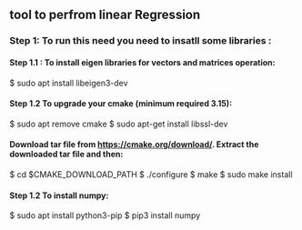 ## tool to perfrom linear Regression
### Step 1: To run this need you need to insatll some libraries :
 #### Step 1.1 : To install eigen libraries for vectors and matrices operation:
  $ sudo apt install libeigen3-dev
 #### Step 1.2 To upgrade your cmake (minimum required 3.15):
  $ sudo apt remove cmake
  $ sudo apt-get install libssl-dev
  #### Download tar file from https://cmake.org/download/. Extract the downloaded tar file and then:
   $ cd $CMAKE_DOWNLOAD_PATH
   $ ./configure
   $ make
   $ sudo make install
 #### Step 1.2 To install numpy:
  $ sudo apt install python3-pip
  $ pip3 install numpy

